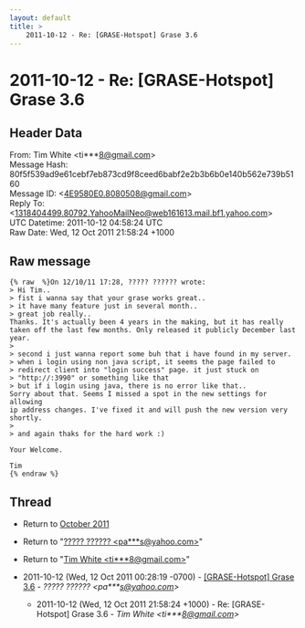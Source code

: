 ```yaml
---
layout: default
title: >
    2011-10-12 - Re: [GRASE-Hotspot] Grase 3.6
---
```


# 2011-10-12 - Re: [GRASE-Hotspot] Grase 3.6

## Header Data

From: Tim White \<ti***8@gmail.com\><br>
Message Hash: 80f5f539ad9e61cebf7eb873cd9f8ceed6babf2e2b3b6b0e140b562e739b5160<br>
Message ID: \<4E9580E0.8080508@gmail.com\><br>
Reply To: \<1318404499.80792.YahooMailNeo@web161613.mail.bf1.yahoo.com\><br>
UTC Datetime: 2011-10-12 04:58:24 UTC<br>
Raw Date: Wed, 12 Oct 2011 21:58:24 +1000<br>

## Raw message

```
{% raw  %}On 12/10/11 17:28, ????? ?????? wrote:
> Hi Tim..
> fist i wanna say that your grase works great..
> it have many feature just in several month..
> great job really..
Thanks. It's actually been 4 years in the making, but it has really 
taken off the last few months. Only released it publicly December last year.
>
> second i just wanna report some buh that i have found in my server.
> when i login using non java script, it seems the page failed to 
> redirect client into "login success" page. it just stuck on 
> "http://:3990" or something like that
> but if i login using java, there is no error like that..
Sorry about that. Seems I missed a spot in the new settings for allowing 
ip address changes. I've fixed it and will push the new version very 
shortly.
>
> and again thaks for the hard work :)

Your Welcome.

Tim
{% endraw %}
```

## Thread

+ Return to [October 2011](/archive/2011/10)

+ Return to "[????? ?????? <pa***s<span>@</span>yahoo.com>](/authors/pa___s_at_yahoo_com)"
+ Return to "[Tim White <ti***8<span>@</span>gmail.com>](/authors/ti___8_at_gmail_com)"

+ 2011-10-12 (Wed, 12 Oct 2011 00:28:19 -0700) - [[GRASE-Hotspot] Grase 3.6](/archive/2011/10/cad78cb430dbe007a91b2cb71a648e2dbad13b5b709b04a0aa426ad35ebedb46) - _????? ?????? \<pa***s@yahoo.com\>_
  + 2011-10-12 (Wed, 12 Oct 2011 21:58:24 +1000) - Re: [GRASE-Hotspot] Grase 3.6 - _Tim White \<ti***8@gmail.com\>_

